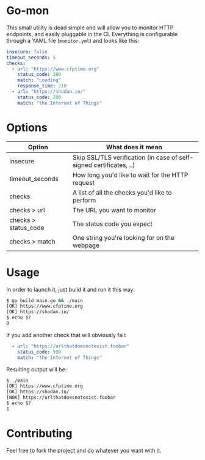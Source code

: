 Go-mon
=====

This small utility is dead simple and will allow you to monitor HTTP endpoints, and easily pluggable in the CI.
Everything is configurable through a YAML file (`monitor.yml`) and looks like this: 

```yaml
insecure: false
timeout_seconds: 5
checks:
  - url: "https://www.cfptime.org"
    status_code: 200
    match: "Loading"
    response_time: 210
  - url: "https://shodan.io/"
    status_code: 200
    match: "the Internet of Things"
```

Options
=======

| Option  | What does it mean |
| ------------- | ------------- |
| insecure  | Skip SSL/TLS verification (in case of self-signed certificates, ..)  |
| timeout_seconds  | How long you'd like to wait for the HTTP request |
| checks  | A list of all the checks you'd like to perform |
| checks > url  | The URL you want to monitor |
| checks > status_code  | The status code you expect |
| checks > match  | One string you're looking for on the webpage |


Usage
=======

In order to launch it, just build it and run it this way: 

```bash
$ go build main.go && ./main
[OK] https://www.cfptime.org
[OK] https://shodan.io/
$ echo $?
0
```

If you add another check that will obviously fail: 

```yaml
  - url: "https://urlthatdoesnotexist.foobar"
    status_code: 500
    match: "the Internet of Things"
```

Resulting output will be: 

```bash
$ ./main
[OK] https://www.cfptime.org
[OK] https://shodan.io/
[NOK] https://urlthatdoesnotexist.foobar
$ echo $?
1
```

Contributing
=======

Feel free to fork the project and do whatever you want with it. 
